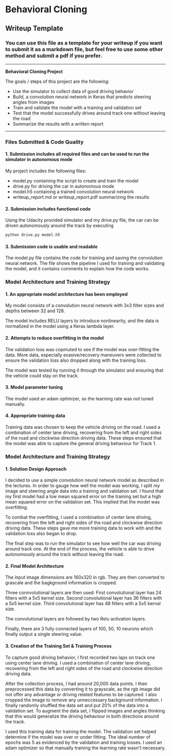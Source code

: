 # **Behavioral Cloning** 

## Writeup Template

### You can use this file as a template for your writeup if you want to submit it as a markdown file, but feel free to use some other method and submit a pdf if you prefer.

---

**Behavioral Cloning Project**

The goals / steps of this project are the following:
* Use the simulator to collect data of good driving behavior
* Build, a convolution neural network in Keras that predicts steering angles from images
* Train and validate the model with a training and validation set
* Test that the model successfully drives around track one without leaving the road
* Summarize the results with a written report

---
### Files Submitted & Code Quality

#### 1. Submission includes all required files and can be used to run the simulator in autonomous mode

My project includes the following files:
* model.py containing the script to create and train the model
* drive.py for driving the car in autonomous mode
* model.h5 containing a trained convolution neural network 
* writeup_report.md or writeup_report.pdf summarizing the results

#### 2. Submission includes functional code
Using the Udacity provided simulator and my drive.py file, the car can be driven autonomously around the track by executing 
```sh
python drive.py model.h5
```

#### 3. Submission code is usable and readable

The model.py file contains the code for training and saving the convolution neural network. The file shows the pipeline I used for training and validating the model, and it contains comments to explain how the code works.

### Model Architecture and Training Strategy

#### 1. An appropriate model architecture has been employed

My model consists of a convolution neural network with 3x3 filter sizes and depths between 32 and 128.

The model includes RELU layers to introduce nonlinearity, and the data is normalized in the model using a Keras lambda layer. 

#### 2. Attempts to reduce overfitting in the model

The validation loss was copmuted to see if the model was over-fitting the data. More data, especially evasive/recovery maneuvers were collected to ensure the validation loss also dropped along with the training loss. 

The model was tested by running it through the simulator and ensuring that the vehicle could stay on the track.

#### 3. Model parameter tuning

The model used an adam optimizer, so the learning rate was not tuned manually.

#### 4. Appropriate training data

Training data was chosen to keep the vehicle driving on the road. I used a combination of center lane driving, recovering from the left and right sides of the road and clockwise direction driving data. These steps ensured that the model was able to capture the general driving behaviour for Track 1.

### Model Architecture and Training Strategy

#### 1. Solution Design Approach

I decided to use a simple convolution neural network model as described in the lectures. In order to gauge how well the model was working, I split my image and steering angle data into a training and validation set. I found that my first model had a low mean squared error on the training set but a high mean squared error on the validation set. This implied that the model was overfitting. 

To combat the overfitting, I used a combination of center lane driving, recovering from the left and right sides of the road and clockwise direction driving data. These steps gave me more training data to work with and the validation loss also began to drop.

The final step was to run the simulator to see how well the car was driving around track one. At the end of the process, the vehicle is able to drive autonomously around the track without leaving the road.

#### 2. Final Model Architecture

The input image dimensions are 160x320 in rgb. They are then converted to grascale and the bagkground information is cropped.

Three connvolutional layers are then used: 
First convolutional layer has 24 filters with a 5x5 kernel size. 
Second convolutional layer has 36 filters with a 5x5 kernel size.
Third convolutional layer has 48 filters with a 5x5 kernal size.

The convolutional layers are followed by two Relu activation layers.

Finally, there are 3 fully connected layers of 100, 50, 10 neurons which finally output a single steering value. 


#### 3. Creation of the Training Set & Training Process

To capture good driving behavior, I first recorded two laps on track one using center lane driving. I used a combination of center lane driving, recovering from the left and right sides of the road and clockwise direction driving data. 

After the collection process, I had around 20,000 data points. I then preprocessed this data by converting it to grayscale, as the rgb image did not offer any advantage or driving related features to be captured. I also cropped the image to remove any unneccessary background information. I finally randomly shuffled the data set and put 20% of the data into a validation set. To augment the data set, I flipped images and angles thinking that this would generalize the driving behaviour in both directions around the track.

I used this training data for training the model. The validation set helped determine if the model was over or under fitting. The ideal number of epochs was 5 as evidenced by the validation and training losses. I used an adam optimizer so that manually training the learning rate wasn't necessary.
